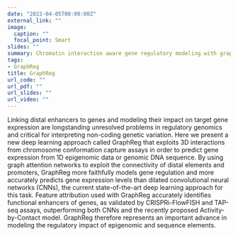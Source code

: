 ```yaml
---
date: "2022-04-05T00:00:00Z"
external_link: ""
image:
  caption: ""
  focal_point: Smart
slides: ""
summary: Chromatin interaction aware gene regulatory modeling with graph attention networks
tags:
- GraphReg
title: GraphReg
url_code: ""
url_pdf: ""
url_slides: ""
url_video: ""
---
```


Linking distal enhancers to genes and modeling their impact on target gene expression are longstanding unresolved problems in regulatory genomics and critical for interpreting non-coding genetic variation. Here we present a new deep learning approach called GraphReg that exploits 3D interactions from chromosome conformation capture assays in order to predict gene expression from 1D epigenomic data or genomic DNA sequence. By using graph attention networks to exploit the connectivity of distal elements and promoters, GraphReg more faithfully models gene regulation and more accurately predicts gene expression levels than dilated convolutional neural networks (CNNs), the current state-of-the-art deep learning approach for this task. Feature attribution used with GraphReg accurately identifies functional enhancers of genes, as validated by CRISPRi-FlowFISH and TAP-seq assays, outperforming both CNNs and the recently proposed Activity-by-Contact model. GraphReg therefore represents an important advance in modeling the regulatory impact of epigenomic and sequence elements.
